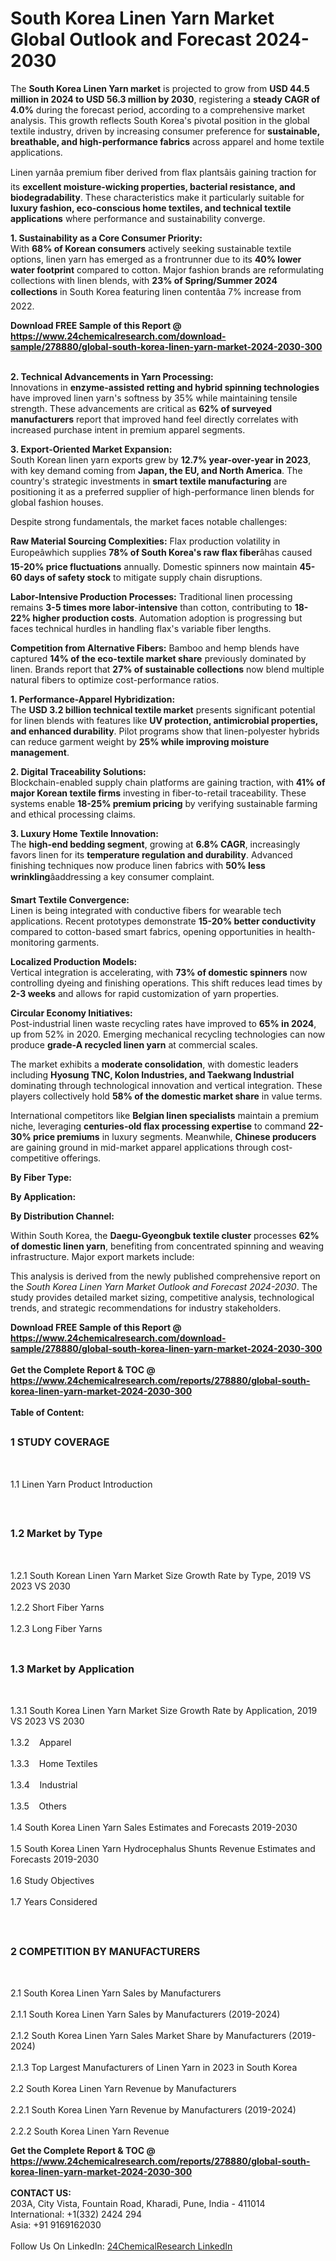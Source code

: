 <h1>South Korea Linen Yarn  Market Global Outlook and Forecast 2024-2030</h1><p>The <strong>South Korea Linen Yarn market</strong> is projected to grow from <strong>USD 44.5 million in 2024 to USD 56.3 million by 2030</strong>, registering a <strong>steady CAGR of 4.0%</strong> during the forecast period, according to a comprehensive market analysis. This growth reflects South Korea's pivotal position in the global textile industry, driven by increasing consumer preference for <strong>sustainable, breathable, and high-performance fabrics</strong> across apparel and home textile applications.</p><p>Linen yarnâa premium fiber derived from flax plantsâis gaining traction for its <strong>excellent moisture-wicking properties, bacterial resistance, and biodegradability</strong>. These characteristics make it particularly suitable for <strong>luxury fashion, eco-conscious home textiles, and technical textile applications</strong> where performance and sustainability converge.</p><p><strong>1. Sustainability as a Core Consumer Priority:</strong><br>
With <strong>68% of Korean consumers</strong> actively seeking sustainable textile options, linen yarn has emerged as a frontrunner due to its <strong>40% lower water footprint</strong> compared to cotton. Major fashion brands are reformulating collections with linen blends, with <strong>23% of Spring/Summer 2024 collections</strong> in South Korea featuring linen contentâa 7% increase from 2022.</p><div><b>Download FREE Sample of this Report @ 
            <a href="https://www.24chemicalresearch.com/download-sample/278880/global-south-korea-linen-yarn-market-2024-2030-300">
            https://www.24chemicalresearch.com/download-sample/278880/global-south-korea-linen-yarn-market-2024-2030-300</a></b></div><br><p><strong>2. Technical Advancements in Yarn Processing:</strong><br>
Innovations in <strong>enzyme-assisted retting and hybrid spinning technologies</strong> have improved linen yarn's softness by 35% while maintaining tensile strength. These advancements are critical as <strong>62% of surveyed manufacturers</strong> report that improved hand feel directly correlates with increased purchase intent in premium apparel segments.</p><p><strong>3. Export-Oriented Market Expansion:</strong><br>
South Korean linen yarn exports grew by <strong>12.7% year-over-year in 2023</strong>, with key demand coming from <strong>Japan, the EU, and North America</strong>. The country's strategic investments in <strong>smart textile manufacturing</strong> are positioning it as a preferred supplier of high-performance linen blends for global fashion houses.</p><p>Despite strong fundamentals, the market faces notable challenges:</p><p><strong>Raw Material Sourcing Complexities:</strong> Flax production volatility in Europeâwhich supplies <strong>78% of South Korea's raw flax fiber</strong>âhas caused <strong>15-20% price fluctuations</strong> annually. Domestic spinners now maintain <strong>45-60 days of safety stock</strong> to mitigate supply chain disruptions.</p><p><strong>Labor-Intensive Production Processes:</strong> Traditional linen processing remains <strong>3-5 times more labor-intensive</strong> than cotton, contributing to <strong>18-22% higher production costs</strong>. Automation adoption is progressing but faces technical hurdles in handling flax's variable fiber lengths.</p><p><strong>Competition from Alternative Fibers:</strong> Bamboo and hemp blends have captured <strong>14% of the eco-textile market share</strong> previously dominated by linen. Brands report that <strong>27% of sustainable collections</strong> now blend multiple natural fibers to optimize cost-performance ratios.</p><p><strong>1. Performance-Apparel Hybridization:</strong><br>
The <strong>USD 3.2 billion technical textile market</strong> presents significant potential for linen blends with features like <strong>UV protection, antimicrobial properties, and enhanced durability</strong>. Pilot programs show that linen-polyester hybrids can reduce garment weight by <strong>25% while improving moisture management</strong>.</p><p><strong>2. Digital Traceability Solutions:</strong><br>
Blockchain-enabled supply chain platforms are gaining traction, with <strong>41% of major Korean textile firms</strong> investing in fiber-to-retail traceability. These systems enable <strong>18-25% premium pricing</strong> by verifying sustainable farming and ethical processing claims.</p><p><strong>3. Luxury Home Textile Innovation:</strong><br>
The <strong>high-end bedding segment</strong>, growing at <strong>6.8% CAGR</strong>, increasingly favors linen for its <strong>temperature regulation and durability</strong>. Advanced finishing techniques now produce linen fabrics with <strong>50% less wrinkling</strong>âaddressing a key consumer complaint.</p><p><strong>Smart Textile Convergence:</strong><br>
	Linen is being integrated with conductive fibers for wearable tech applications. Recent prototypes demonstrate <strong>15-20% better conductivity</strong> compared to cotton-based smart fabrics, opening opportunities in health-monitoring garments.</p><p><strong>Localized Production Models:</strong><br>
	Vertical integration is accelerating, with <strong>73% of domestic spinners</strong> now controlling dyeing and finishing operations. This shift reduces lead times by <strong>2-3 weeks</strong> and allows for rapid customization of yarn properties.</p><p><strong>Circular Economy Initiatives:</strong><br>
	Post-industrial linen waste recycling rates have improved to <strong>65% in 2024</strong>, up from 52% in 2020. Emerging mechanical recycling technologies can now produce <strong>grade-A recycled linen yarn</strong> at commercial scales.</p><p>The market exhibits a <strong>moderate consolidation</strong>, with domestic leaders including <strong>Hyosung TNC, Kolon Industries, and Taekwang Industrial</strong> dominating through technological innovation and vertical integration. These players collectively hold <strong>58% of the domestic market share</strong> in value terms.</p><p>International competitors like <strong>Belgian linen specialists</strong> maintain a premium niche, leveraging <strong>centuries-old flax processing expertise</strong> to command <strong>22-30% price premiums</strong> in luxury segments. Meanwhile, <strong>Chinese producers</strong> are gaining ground in mid-market apparel applications through cost-competitive offerings.</p><p><strong>By Fiber Type:</strong></p><p><strong>By Application:</strong></p><p><strong>By Distribution Channel:</strong></p><p>Within South Korea, the <strong>Daegu-Gyeongbuk textile cluster</strong> processes <strong>62% of domestic linen yarn</strong>, benefiting from concentrated spinning and weaving infrastructure. Major export markets include:</p><p>This analysis is derived from the newly published comprehensive report on the <em>South Korea Linen Yarn Market Outlook and Forecast 2024-2030</em>. The study provides detailed market sizing, competitive analysis, technological trends, and strategic recommendations for industry stakeholders.</p><div><b>Download FREE Sample of this Report @ 
            <a href="https://www.24chemicalresearch.com/download-sample/278880/global-south-korea-linen-yarn-market-2024-2030-300">
            https://www.24chemicalresearch.com/download-sample/278880/global-south-korea-linen-yarn-market-2024-2030-300</a></b></div><br><div><b>Get the Complete Report & TOC @ 
            <a href="https://www.24chemicalresearch.com/reports/278880/global-south-korea-linen-yarn-market-2024-2030-300">
            https://www.24chemicalresearch.com/reports/278880/global-south-korea-linen-yarn-market-2024-2030-300</a></b></div><br>
            <b>Table of Content:</b><p><h2><span style="font-size:16px"><strong>1 STUDY COVERAGE</strong></span></h2><br />
<p>1.1 Linen Yarn  Product Introduction</p><br />
<h2><span style="font-size:16px"><strong>1.2 Market by Type</strong></span></h2><br />
<p>1.2.1 South Korean Linen Yarn  Market Size Growth Rate by Type, 2019 VS 2023 VS 2030<br /><br />
1.2.2 Short Fiber Yarns&nbsp;&nbsp; &nbsp;<br /><br />
1.2.3 Long Fiber Yarns<br /><br />
<h2><span style="font-size:16px"><strong>1.3 Market by Application</strong></span></h2><br />
<p>1.3.1 South Korea Linen Yarn  Market Size Growth Rate by Application, 2019 VS 2023 VS 2030<br /><br />
1.3.2&nbsp;&nbsp; &nbsp;Apparel<br /><br />
1.3.3&nbsp;&nbsp; &nbsp;Home Textiles<br /><br />
1.3.4&nbsp;&nbsp; &nbsp;Industrial<br /><br />
1.3.5&nbsp;&nbsp; &nbsp;Others<br /><br />
1.4 South Korea Linen Yarn  Sales Estimates and Forecasts 2019-2030<br /><br />
1.5 South Korea Linen Yarn  Hydrocephalus Shunts Revenue Estimates and Forecasts 2019-2030<br /><br />
1.6 Study Objectives<br /><br />
1.7 Years Considered</p><br />
<h2><span style="font-size:16px"><strong>2 COMPETITION BY MANUFACTURERS</strong></span></h2><br />
<p>2.1 South Korea Linen Yarn  Sales by Manufacturers<br /><br />
2.1.1 South Korea Linen Yarn  Sales by Manufacturers (2019-2024)<br /><br />
2.1.2 South Korea Linen Yarn  Sales Market Share by Manufacturers (2019-2024)<br /><br />
2.1.3 Top Largest Manufacturers of Linen Yarn  in 2023 in South Korea<br /><br />
2.2 South Korea Linen Yarn  Revenue by Manufacturers<br /><br />
2.2.1 South Korea Linen Yarn  Revenue by Manufacturers (2019-2024)<br /><br />
2.2.2 South Korea Linen Yarn  Revenue</p><div><b>Get the Complete Report & TOC @ 
            <a href="https://www.24chemicalresearch.com/reports/278880/global-south-korea-linen-yarn-market-2024-2030-300">
            https://www.24chemicalresearch.com/reports/278880/global-south-korea-linen-yarn-market-2024-2030-300</a></b></div><br><b>CONTACT US:</b><br>
            203A, City Vista, Fountain Road, Kharadi, Pune, India - 411014<br>
            International: +1(332) 2424 294<br>
            Asia: +91 9169162030 <br><br>
            Follow Us On LinkedIn: <a href="https://www.linkedin.com/company/24chemicalresearch/">24ChemicalResearch LinkedIn</a>